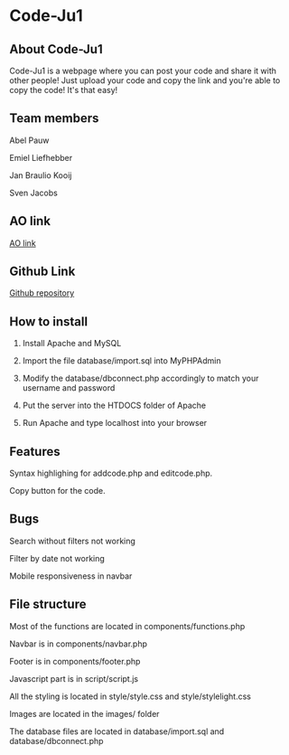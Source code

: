 # Code-Ju1

## About Code-Ju1

Code-Ju1 is a webpage where you can post your code and share it with other people! Just upload your code and copy the link and you're able to copy the code! It's that easy!

## Team members

Abel Pauw

Emiel Liefhebber

Jan Braulio Kooij

Sven Jacobs

## AO link

[AO link](https://167927.ao-alkmaar.nl/Code-Ju1/)

## Github Link

[Github repository](https://github.com/JuanB-png/Code-Ju1)

## How to install

1. Install Apache and MySQL

2. Import the file database/import.sql into MyPHPAdmin

3. Modify the database/dbconnect.php accordingly to match your username and password

4. Put the server into the HTDOCS folder of Apache

5. Run Apache and type localhost into your browser

## Features

Syntax highlighing for addcode.php and editcode.php.

Copy button for the code.

## Bugs

Search without filters not working

Filter by date not working

Mobile responsiveness in navbar

## File structure

Most of the functions are located in components/functions.php

Navbar is in components/navbar.php

Footer is in components/footer.php

Javascript part is in script/script.js

All the styling is located in style/style.css and style/stylelight.css

Images are located in the images/ folder

The database files are located in database/import.sql and database/dbconnect.php

